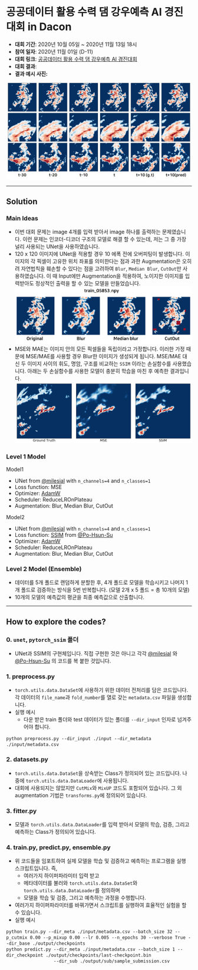 # 공공데이터 활용 수력 댐 강우예측 AI 경진대회 in Dacon
- **대회 기간**: 2020년 10월 05일 ~ 2020년 11월 13일 18시
- **참여 일자**: 2020년 11월 01일 (D-11)
- **대회 링크**: [공공데이터 활용 수력 댐 강우예측 AI 경진대회](https://dacon.io/competitions/official/235646/overview/)
- **대회 결과**: 
- **결과 예시 사진:**

![result-examples](images/result-examples.jpg)<br/>

---

## Solution
### Main Ideas
- 이번 대회 문제는 image 4개를 입력 받아서 image 하나를 출력하는 문제였습니다. 이런 문제는 인코더-디코더 구조의 모델로 해결 할 수 있는데, 저는 그 중 가장 널리 사용되는 UNet을 사용하였습니다.
- 120 x 120 이미지에 UNet을 적용할 경우 10 에폭 전에 오버피팅이 발생합니다. 이미지의 각 픽셀이 고유한 위치 좌표를 의미한다는 점과 과한 Augmentation은 오히려 자연법칙을 훼손할 수 있다는 점을 고려하여 `Blur`, `Median Blur`, `CutOut`만 사용하였습니다.
이 때 Input에만 Augmentation을 적용하여, 노이지한 이미지를 입력받아도 정상적인 출력을 할 수 있는 모델을 만들었습니다.
![augmentations](images/augmentations.jpg)
- MSE와 MAE는 이미지 안의 모든 픽셀들을 독립이라고 가정합니다. 이러한 가정 때문에 MSE/MAE를 사용할 경우 Blur한 이미지가 생성되게 됩니다. MSE/MAE 대신 두 이미지 사이의 휘도, 명암, 구조를 비교하는  `SSIM` 이라는 손실함수를 사용했습니다. 아래는 두 손실함수를 사용한 모델이 충분히 학습을 마친 후 예측한 결과입니다.
![comparsion](images/comparision.jpg)  

### Level 1 Model
Model1
- UNet from [@milesial](https://github.com/milesial/Pytorch-UNet/blob/master/unet/unet_model.py#L8) 
  with `n_channels=4` and `n_classes=1`
- Loss function: MSE
- Optimizer: [AdamW](https://arxiv.org/abs/1711.05101)
- Scheduler: ReduceLROnPlateau
- Augmentation: Blur, Median Blur, CutOut 

Model2
- UNet from [@milesial](https://github.com/milesial/Pytorch-UNet/blob/master/unet/unet_model.py#L8) 
  with `n_channels=4` and `n_classes=1`
- Loss function: [SSIM](https://arxiv.org/pdf/1511.08861.pdf) from [@Po-Hsun-Su](https://github.com/Po-Hsun-Su/pytorch-ssim/blob/master/pytorch_ssim/__init__.py#L39)
- Optimizer: [AdamW](https://arxiv.org/abs/1711.05101)
- Scheduler: ReduceLROnPlateau
- Augmentation: Blur, Median Blur, CutOut

### Level 2 Model (Ensemble)
- 데이터를 5개 폴드로 랜덤하게 분할한 후, 4개 폴드로 모델을 학습시키고 나머지 1개 폴드로 검증하는 방식을 5번 반복합니다. (모델 2개 x 5 폴드 = 총 10개의 모델) 
- 10개의 모델의 예측값의 평균을 최종 예측값으로 산출합니다.
---
## How to explore the codes?
### 0. `unet`, `pytorch_ssim` 폴더
- UNet과 SSIM의 구현체입니다. 직접 구현한 것은 아니고 각각 [@milesial](https://github.com/milesial/Pytorch-UNet/blob/master/unet/unet_model.py#L8) 와 
[@Po-Hsun-Su](https://github.com/Po-Hsun-Su/pytorch-ssim/blob/master/pytorch_ssim/__init__.py#L39) 의 코드를 복 붙한 것입니다.
### 1. preprocess.py
- `torch.utils.data.DataSet`에 사용하기 위한 데이터 전처리를 담은 코드입니다. 각 데이터의 `file_name`과 `fold_number`를 열로 갖는 `metadata.csv` 파일을 생성합니다.<br/>
- 실행 예시 
    - 다운 받은 train 폴더와 test 데이터가 있는 폴더를 `--dir_input` 인자로 넘겨주어야 합니다.
~~~
python preprocess.py --dir_input ./input --dir_metadata ./input/metadata.csv
~~~

### 2. datasets.py
- `torch.utils.data.DataSet`을 상속받는 Class가 정의되어 있는 코드입니다. 나중에 `torch.utils.data.DataLoader`에 사용됩니다.
- 대회에 사용되지는 않았지만 `CutMix`와 `MixUP` 코드도 포함되어 있습니다. 그 외 augmentation 기법은 `transforms.py`에 정의되어 있습니다.

### 3. fitter.py
- 모델과 `torch.utils.data.DataLoader`를 입력 받아서 모델의 학습, 검증, 그리고 예측하는 Class가 정의되어 있습니다.

### 4. train.py, predict.py, ensemble.py
- 위 코드들을 임포트하여 실제 모델을 학습 및 검증하고 예측하는 프로그램을 실행 스크립트입니다. 즉,
    - 여러가지 하이퍼파라미터 입력 받고
    - 메타데이터를 불러와 `torch.utils.data.DataSet`와 `torch.utils.data.DataLoader`를 정의하며
    - 모델을 학습 및 검증, 그리고 예측하는 과정을 수행합니다.  
- 여러가지 하이퍼파라미터를 바꿔가면서 스크립트를 실행하여 효율적인 실험을 할 수 있습니다. 
- 실행 예시
~~~
python train.py --dir_meta ./input/metadata.csv --batch_size 32 --p_cutmix 0.00 --p_mixup 0.00 --lr 0.005 --n_epochs 30 --verbose True --dir_base ./output/checkpoints
python predict.py --dir_meta ./input/metadata.csv --batch_size 1 --dir_checkpoint ./output/checkpoints/last-checkpoint.bin
                  --dir_sub ./output/sub/sample_submission.csv
~~~ 
 